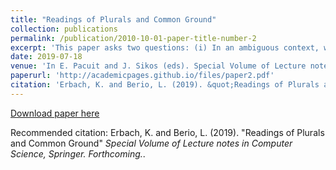 ```yaml
---
title: "Readings of Plurals and Common Ground"
collection: publications
permalink: /publication/2010-10-01-paper-title-number-2
excerpt: 'This paper asks two questions: (i) In an ambiguous context, what is the interpretation of a sentence like The men wrote musicals? (ii) How can we succinctly characterize the dierences between readings that an a sentence has in an ambiguous context, versus readings made available in a specialized context, and those available only because of shared knowledge. While these questions have received much attention, e.g. [1], [9], [10], [11], [20], [21], [22], [23], [24], [26] i.a., the number of readings such a sentence has in an ambiguous context remains controversial, as is the availability of additional readings, and the mean by which speakers become attuned to readings in a given context. To answer the rst question we conducted an online study where participants evaluated the truth value of sentences designed to test the meaning of those like The men wrote musicals. Results suggest that such sentences get a double cover interpretation (i.e. an interpretation in terms of a relation between sets of individuals, rather than a relation strictly between atomic individuals) in an ambiguous context. We couch these results and the discussion on the availability of other readings in terms of a bipartite Common Ground, where available readings are in the Immediate Common Ground, and other readings can be made available via knowledge in the General Common Ground, thereby answering the second question.'
date: 2019-07-18
venue: 'In E. Pacuit and J. Sikos (eds). Special Volume of Lecture notes in Computer Science, Springer. Forthcoming'
paperurl: 'http://academicpages.github.io/files/paper2.pdf'
citation: 'Erbach, K. and Berio, L. (2019). &quot;Readings of Plurals and Common Ground .&quot; <i>Special Volume of Lecture notes in Computer Science, Springer. Forthcoming.</i>.'
---
```

[Download paper here](http://academicpages.github.io/files/paper2.pdf)

Recommended citation: Erbach, K. and Berio, L. (2019). "Readings of Plurals and Common Ground" <i>Special Volume of Lecture notes in Computer Science, Springer. Forthcoming.</i>.
